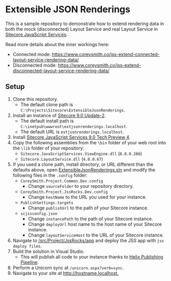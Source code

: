 # Extensible JSON Renderings

This is a sample repository to demonstrate how to extend rendering data in both
the mock (disconnected) Layout Service and real Layout Service in [Sitecore
JavaScript Services][1].

Read more details about the inner workings here:
- Connected mode: <https://www.coreysmith.co/jss-extend-connected-layout-service-rendering-data/>
- Disconnected mode: <https://www.coreysmith.co/jss-extend-disconnected-layout-service-rendering-data/>

## Setup

1. Clone this repository.
   - The default clone path is
    `C:\Projects\Sitecore\ExtensibleJsonRenderings`.
2. Install an instance of [Sitecore 9.0 Update-2][2].
   - The default install path is
    `C:\inetpub\wwwroot\extjsonrenderings.localhost`.
   - The default URL is `extjsonrenderings.localhost`.
3. Install [Sitecore JavaScript Services 9.0 Tech Preview 4][3].
4. Copy the following assemblies from the `\bin` folder of your web root into
   the `\lib` folder of your repository:
   - `Sitecore.JavaScriptServices.ViewEngine.dll` (`8.0.0.266`)
   - `Sitecore.LayoutService.dll` (`4.0.0.67`)
5. If you used a clone path, install directory, or URL different than the
   defaults above, open
   [ExtensibleJsonRenderings.sln](ExtensibleJsonRenderings.sln) and modify
   the following files in the `.config` folder:
   - `CoreySmith.Project.Common.Dev.config`
     - Change `sourceFolder` to your repository directory.
   - `CoreySmith.Project.JssRocks.Dev.config`
     - Change `hostName` to the URL you used for your instance.
   - `PublishSettings.targets`
     - Change `publishUrl` to the path of your Sitecore instance.
   - `scjssconfig.json`
     - Change `instancePath` to the path of your Sitecore instance.
     - Change `deployUrl` host name to the host name of your Sitecore instance.
     - Change `layoutServiceHost` to the URL of your Sitecore instance.
6. Navigate to [/src/Project/JssRocks/app](/src/Project/JssRocks/app) and
   deploy the JSS app with `jss deploy files`.
7. Build the solution in Visual Studio.
   - This will publish all code to your instance thanks to
     [Helix Publishing Pipeline][4].
8. Perform a Unicorn sync at `/unicorn.aspx?verb=sync`.
9. Navigate to your site at <http://hostname.localhost.>

[1]: https://jss.sitecore.net
[2]: https://dev.sitecore.net/Downloads/Sitecore_Experience_Platform/90/Sitecore_Experience_Platform_90_Update2.aspx
[3]: https://dev.sitecore.net/Downloads/Sitecore_JavaScript_Services/90_Tech_Preview/Sitecore_JavaScript_Services_90_Tech_Preview_4.aspx
[4]: https://github.com/richardszalay/helix-publishing-pipeline
